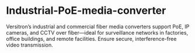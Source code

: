 # Industrial-PoE-media-converter
Versitron’s industrial and commercial fiber media converters support PoE, IP cameras, and CCTV over fiber—ideal for surveillance networks in factories, office buildings, and remote facilities. Ensure secure, interference-free video transmission.
